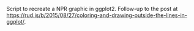Script to recreate a NPR graphic in ggplot2. Follow-up to the post at https://rud.is/b/2015/08/27/coloring-and-drawing-outside-the-lines-in-ggplot/.
